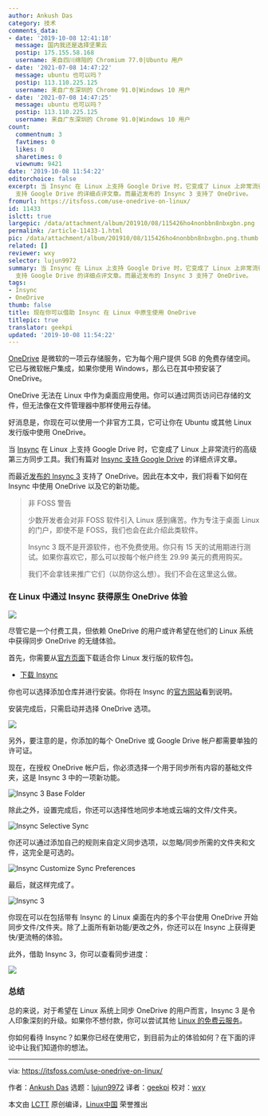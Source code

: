 ```yaml
---
author: Ankush Das
category: 技术
comments_data:
- date: '2019-10-08 12:41:18'
  message: 国内我还是选择坚果云
  postip: 175.155.58.168
  username: 来自四川绵阳的 Chromium 77.0|Ubuntu 用户
- date: '2021-07-08 14:47:22'
  message: ubuntu 也可以吗？
  postip: 113.110.225.125
  username: 来自广东深圳的 Chrome 91.0|Windows 10 用户
- date: '2021-07-08 14:47:25'
  message: ubuntu 也可以吗？
  postip: 113.110.225.125
  username: 来自广东深圳的 Chrome 91.0|Windows 10 用户
count:
  commentnum: 3
  favtimes: 0
  likes: 0
  sharetimes: 0
  viewnum: 9421
date: '2019-10-08 11:54:22'
editorchoice: false
excerpt: 当 Insync 在 Linux 上支持 Google Drive 时，它变成了 Linux 上非常流行的高级第三方同步工具。我们有篇对 Insync
  支持 Google Drive 的详细点评文章。而最近发布的 Insync 3 支持了 OneDrive。
fromurl: https://itsfoss.com/use-onedrive-on-linux/
id: 11433
islctt: true
largepic: /data/attachment/album/201910/08/115426ho4nonbbn8nbxgbn.png
permalink: /article-11433-1.html
pic: /data/attachment/album/201910/08/115426ho4nonbbn8nbxgbn.png.thumb.jpg
related: []
reviewer: wxy
selector: lujun9972
summary: 当 Insync 在 Linux 上支持 Google Drive 时，它变成了 Linux 上非常流行的高级第三方同步工具。我们有篇对 Insync
  支持 Google Drive 的详细点评文章。而最近发布的 Insync 3 支持了 OneDrive。
tags:
- Insync
- OneDrive
thumb: false
title: 现在你可以借助 Insync 在 Linux 中原生使用 OneDrive
titlepic: true
translator: geekpi
updated: '2019-10-08 11:54:22'
---
```


[OneDrive](https://onedrive.live.com) 是微软的一项云存储服务，它为每个用户提供 5GB 的免费存储空间。它已与微软帐户集成，如果你使用 Windows，那么已在其中预安装了 OneDrive。


OneDrive 无法在 Linux 中作为桌面应用使用。你可以通过网页访问已存储的文件，但无法像在文件管理器中那样使用云存储。


好消息是，你现在可以使用一个非官方工具，它可让你在 Ubuntu 或其他 Linux 发行版中使用 OneDrive。


当 [Insync](https://www.insynchq.com) 在 Linux 上支持 Google Drive 时，它变成了 Linux 上非常流行的高级第三方同步工具。我们有篇对 [Insync 支持 Google Drive](https://itsfoss.com/insync-linux-review/) 的详细点评文章。


而最近[发布的 Insync 3](https://www.insynchq.com/blog/insync-3/) 支持了 OneDrive。因此在本文中，我们将看下如何在 Insync 中使用 OneDrive 以及它的新功能。



> 
> 非 FOSS 警告
> 
> 
> 少数开发者会对非 FOSS 软件引入 Linux 感到痛苦。作为专注于桌面 Linux 的门户，即使不是 FOSS，我们也会在此介绍此类软件。
> 
> 
> Insync 3 既不是开源软件，也不免费使用。你只有 15 天的试用期进行测试。如果你喜欢它，那么可以按每个帐户终生 29.99 美元的费用购买。
> 
> 
> 我们不会拿钱来推广它们（以防你这么想）。我们不会在这里这么做。
> 
> 
> 


### 在 Linux 中通过 Insync 获得原生 OneDrive 体验


![](/data/attachment/album/201910/08/115426ho4nonbbn8nbxgbn.png)


尽管它是一个付费工具，但依赖 OneDrive 的用户或许希望在他们的 Linux 系统中获得同步 OneDrive 的无缝体验。


首先，你需要从[官方页面](https://www.insynchq.com/downloads?start=true)下载适合你 Linux 发行版的软件包。


* [下载 Insync](https://www.insynchq.com/downloads)


你也可以选择添加仓库并进行安装。你将在 Insync 的[官方网站](https://www.insynchq.com/downloads)看到说明。


安装完成后，只需启动并选择 OneDrive 选项。


![](/data/attachment/album/201910/08/115431y5i8lecf0c8w5fe6.png)


另外，要注意的是，你添加的每个 OneDrive 或 Google Drive 帐户都需要单独的许可证。


现在，在授权 OneDrive 帐户后，你必须选择一个用于同步所有内容的基础文件夹，这是 Insync 3 中的一项新功能。


![Insync 3 Base Folder](/data/attachment/album/201910/08/115431mpnsnd1dpnx2r2rn.png)


除此之外，设置完成后，你还可以选择性地同步本地或云端的文件/文件夹。


![Insync Selective Sync](/data/attachment/album/201910/08/115436vztr1oi9iciokwpl.png)


你还可以通过添加自己的规则来自定义同步选项，以忽略/同步所需的文件夹和文件，这完全是可选的。


![Insync Customize Sync Preferences](/data/attachment/album/201910/08/115436es2fwjaq3jzx8ljd.png)


最后，就这样完成了。


![Insync 3](/data/attachment/album/201910/08/115437wgsswxllgwwigwle.png)


你现在可以在包括带有 Insync 的 Linux 桌面在内的多个平台使用 OneDrive 开始同步文件/文件夹。除了上面所有新功能/更改之外，你还可以在 Insync 上获得更快/更流畅的体验。


此外，借助 Insync 3，你可以查看同步进度：


![](/data/attachment/album/201910/08/115437u7fvbtsw3t3fbt03.png)


### 总结


总的来说，对于希望在 Linux 系统上同步 OneDrive 的用户而言，Insync 3 是令人印象深刻的升级。如果你不想付款，你可以尝试其他 [Linux 的免费云服务](https://itsfoss.com/cloud-services-linux/)。


你如何看待 Insync？如果你已经在使用它，到目前为止的体验如何？在下面的评论中让我们知道你的想法。




---


via: <https://itsfoss.com/use-onedrive-on-linux/>


作者：[Ankush Das](https://itsfoss.com/author/ankush/) 选题：[lujun9972](https://github.com/lujun9972) 译者：[geekpi](https://github.com/geekpi) 校对：[wxy](https://github.com/wxy)


本文由 [LCTT](https://github.com/LCTT/TranslateProject) 原创编译，[Linux中国](https://linux.cn/) 荣誉推出